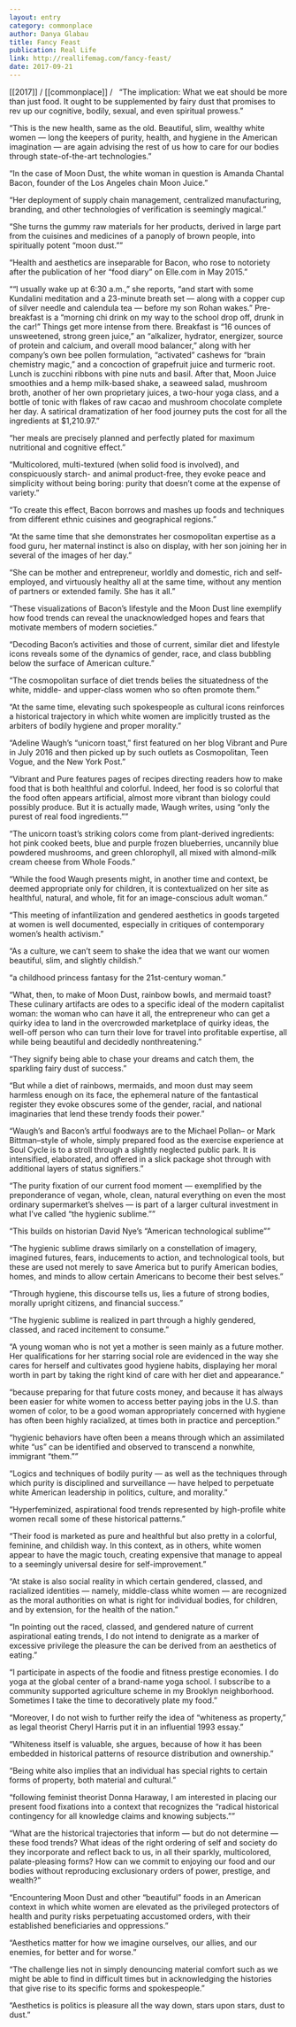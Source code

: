 ```yaml
---
layout: entry
category: commonplace
author: Danya Glabau
title: Fancy Feast
publication: Real Life
link: http://reallifemag.com/fancy-feast/
date: 2017-09-21
---
```


[[2017]] / [[commonplace]] / 
 
“The implication: What we eat should be more than just food. It ought to be supplemented by fairy dust that promises to rev up our cognitive, bodily, sexual, and even spiritual prowess.”

“This is the new health, same as the old. Beautiful, slim, wealthy white women — long the keepers of purity, health, and hygiene in the American imagination — are again advising the rest of us how to care for our bodies through state-of-the-art technologies.”

“In the case of Moon Dust, the white woman in question is Amanda Chantal Bacon, founder of the Los Angeles chain Moon Juice.”

“Her deployment of supply chain management, centralized manufacturing, branding, and other technologies of verification is seemingly magical.”

“She turns the gummy raw materials for her products, derived in large part from the cuisines and medicines of a panoply of brown people, into spiritually potent “moon dust.””

“Health and aesthetics are inseparable for Bacon, who rose to notoriety after the publication of her “food diary” on Elle.com in May 2015.”

““I usually wake up at 6:30 a.m.,” she reports, “and start with some Kundalini meditation and a 23-minute breath set — along with a copper cup of silver needle and calendula tea — before my son Rohan wakes.” Pre-breakfast is a “morning chi drink on my way to the school drop off, drunk in the car!” Things get more intense from there. Breakfast is “16 ounces of unsweetened, strong green juice,” an “alkalizer, hydrator, energizer, source of protein and calcium, and overall mood balancer,” along with her company’s own bee pollen formulation, “activated” cashews for “brain chemistry magic,” and a concoction of grapefruit juice and turmeric root. Lunch is zucchini ribbons with pine nuts and basil. After that, Moon Juice smoothies and a hemp milk-based shake, a seaweed salad, mushroom broth, another of her own proprietary juices, a two-hour yoga class, and a bottle of tonic with flakes of raw cacao and mushroom chocolate complete her day. A satirical dramatization of her food journey puts the cost for all the ingredients at $1,210.97.”

“her meals are precisely planned and perfectly plated for maximum nutritional and cognitive effect.”

“Multicolored, multi-textured (when solid food is involved), and conspicuously starch- and animal product-free, they evoke peace and simplicity without being boring: purity that doesn’t come at the expense of variety.”

“To create this effect, Bacon borrows and mashes up foods and techniques from different ethnic cuisines and geographical regions.”

“At the same time that she demonstrates her cosmopolitan expertise as a food guru, her maternal instinct is also on display, with her son joining her in several of the images of her day.”

“She can be mother and entrepreneur, worldly and domestic, rich and self-employed, and virtuously healthy all at the same time, without any mention of partners or extended family. She has it all.”

“These visualizations of Bacon’s lifestyle and the Moon Dust line exemplify how food trends can reveal the unacknowledged hopes and fears that motivate members of modern societies.”

“Decoding Bacon’s activities and those of current, similar diet and lifestyle icons reveals some of the dynamics of gender, race, and class bubbling below the surface of American culture.”

“The cosmopolitan surface of diet trends belies the situatedness of the white, middle- and upper-class women who so often promote them.”

“At the same time, elevating such spokespeople as cultural icons reinforces a historical trajectory in which white women are implicitly trusted as the arbiters of bodily hygiene and proper morality.”

“Adeline Waugh’s “unicorn toast,” first featured on her blog Vibrant and Pure in July 2016 and then picked up by such outlets as Cosmopolitan, Teen Vogue, and the New York Post.”

“Vibrant and Pure features pages of recipes directing readers how to make food that is both healthful and colorful. Indeed, her food is so colorful that the food often appears artificial, almost more vibrant than biology could possibly produce. But it is actually made, Waugh writes, using “only the purest of real food ingredients.””

“The unicorn toast’s striking colors come from plant-derived ingredients: hot pink cooked beets, blue and purple frozen blueberries, uncannily blue powdered mushrooms, and green chlorophyll, all mixed with almond-milk cream cheese from Whole Foods.”

“While the food Waugh presents might, in another time and context, be deemed appropriate only for children, it is contextualized on her site as healthful, natural, and whole, fit for an image-conscious adult woman.”

“This meeting of infantilization and gendered aesthetics in goods targeted at women is well documented, especially in critiques of contemporary women’s health activism.”

“As a culture, we can’t seem to shake the idea that we want our women beautiful, slim, and slightly childish.”

“a childhood princess fantasy for the 21st-century woman.”

“What, then, to make of Moon Dust, rainbow bowls, and mermaid toast? These culinary artifacts are odes to a specific ideal of the modern capitalist woman: the woman who can have it all, the entrepreneur who can get a quirky idea to land in the overcrowded marketplace of quirky ideas, the well-off person who can turn their love for travel into profitable expertise, all while being beautiful and decidedly nonthreatening.”

“They signify being able to chase your dreams and catch them, the sparkling fairy dust of success.”

“But while a diet of rainbows, mermaids, and moon dust may seem harmless enough on its face, the ephemeral nature of the fantastical register they evoke obscures some of the gender, racial, and national imaginaries that lend these trendy foods their power.”

“Waugh’s and Bacon’s artful foodways are to the Michael Pollan– or Mark Bittman–style of whole, simply prepared food as the exercise experience at Soul Cycle is to a stroll through a slightly neglected public park. It is intensified, elaborated, and offered in a slick package shot through with additional layers of status signifiers.”

“The purity fixation of our current food moment — exemplified by the preponderance of vegan, whole, clean, natural everything on even the most ordinary supermarket’s shelves — is part of a larger cultural investment in what I’ve called “the hygienic sublime.””

“This builds on historian David Nye’s “American technological sublime””

“The hygienic sublime draws similarly on a constellation of imagery, imagined futures, fears, inducements to action, and technological tools, but these are used not merely to save America but to purify American bodies, homes, and minds to allow certain Americans to become their best selves.”

“Through hygiene, this discourse tells us, lies a future of strong bodies, morally upright citizens, and financial success.”

“The hygienic sublime is realized in part through a highly gendered, classed, and raced incitement to consume.”

“A young woman who is not yet a mother is seen mainly as a future mother. Her qualifications for her starring social role are evidenced in the way she cares for herself and cultivates good hygiene habits, displaying her moral worth in part by taking the right kind of care with her diet and appearance.”

“because preparing for that future costs money, and because it has always been easier for white women to access better paying jobs in the U.S. than women of color, to be a good woman appropriately concerned with hygiene has often been highly racialized, at times both in practice and perception.”

“hygienic behaviors have often been a means through which an assimilated white “us” can be identified and observed to transcend a nonwhite, immigrant “them.””

“Logics and techniques of bodily purity — as well as the techniques through which purity is disciplined and surveillance — have helped to perpetuate white American leadership in politics, culture, and morality.”

“Hyperfeminized, aspirational food trends represented by high-profile white women recall some of these historical patterns.”

“Their food is marketed as pure and healthful but also pretty in a colorful, feminine, and childish way. In this context, as in others, white women appear to have the magic touch, creating expensive that manage to appeal to a seemingly universal desire for self-improvement.”

“At stake is also social reality in which certain gendered, classed, and racialized identities — namely, middle-class white women — are recognized as the moral authorities on what is right for individual bodies, for children, and by extension, for the health of the nation.”

“In pointing out the raced, classed, and gendered nature of current aspirational eating trends, I do not intend to denigrate as a marker of excessive privilege the pleasure the can be derived from an aesthetics of eating.”

“I participate in aspects of the foodie and fitness prestige economies. I do yoga at the global center of a brand-name yoga school. I subscribe to a community supported agriculture scheme in my Brooklyn neighborhood. Sometimes I take the time to decoratively plate my food.”

“Moreover, I do not wish to further reify the idea of “whiteness as property,” as legal theorist Cheryl Harris put it in an influential 1993 essay.”

“Whiteness itself is valuable, she argues, because of how it has been embedded in historical patterns of resource distribution and ownership.”

“Being white also implies that an individual has special rights to certain forms of property, both material and cultural.”

“following feminist theorist Donna Haraway, I am interested in placing our present food fixations into a context that recognizes the “radical historical contingency for all knowledge claims and knowing subjects.””

“What are the historical trajectories that inform — but do not determine — these food trends? What ideas of the right ordering of self and society do they incorporate and reflect back to us, in all their sparkly, multicolored, palate-pleasing forms? How can we commit to enjoying our food and our bodies without reproducing exclusionary orders of power, prestige, and wealth?”

“Encountering Moon Dust and other “beautiful” foods in an American context in which white women are elevated as the privileged protectors of health and purity risks perpetuating accustomed orders, with their established beneficiaries and oppressions.”

“Aesthetics matter for how we imagine ourselves, our allies, and our enemies, for better and for worse.”

“The challenge lies not in simply denouncing material comfort such as we might be able to find in difficult times but in acknowledging the histories that give rise to its specific forms and spokespeople.”

“Aesthetics is politics is pleasure all the way down, stars upon stars, dust to dust.”

